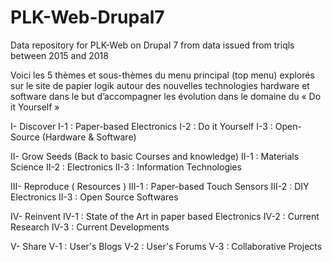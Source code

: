 # PLK-Web-Drupal7
Data repository for PLK-Web on Drupal 7 from data issued from triqls between 2015 and 2018

Voici les 5 thèmes et sous-thèmes du menu principal (top menu) explorés sur le site de papier logik autour des nouvelles technologies hardware et software dans le but d’accompagner les évolution dans le domaine du « Do it Yourself »  

I- Discover
	I-1 : Paper-based Electronics
	I-2 : Do it Yourself
	I-3 : Open-Source (Hardware & Software)
	
II- Grow Seeds (Back to basic Courses and knowledge)
	II-1 : Materials Science
	II-2 : Electronics
	II-3 : Information Technologies

III- Reproduce ( Resources )
	III-1 : Paper-based Touch Sensors
	III-2 : DIY Electronics
	II-3 : Open Source Softwares

IV- Reinvent 
	IV-1 : State of the Art in paper based Electronics
	IV-2 : Current Research 
	IV-3 : Current Developments

V- Share
	V-1 : User's Blogs
	V-2 : User's Forums
	V-3 : Collaborative Projects
